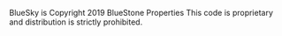 BlueSky is Copyright 2019 BlueStone Properties
This code is proprietary and distribution is strictly prohibited.
